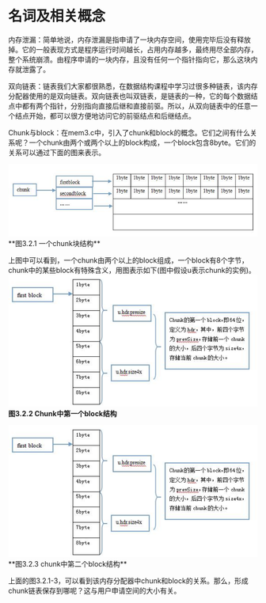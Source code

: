 # 名词及相关概念
内存泄漏：简单地说，内存泄漏是指申请了一块内存空间，使用完毕后没有释放掉。它的一般表现方式是程序运行时间越长，占用内存越多，最终用尽全部内存，整个系统崩溃。由程序申请的一块内存，且没有任何一个指针指向它，那么这块内存就泄露了。

双向链表：链表我们大家都很熟悉，在数据结构课程中学习过很多种链表，该内存分配器使用的是双向链表。双向链表也叫双链表，是链表的一种，它的每个数据结点中都有两个指针，分别指向直接后继和直接前驱。所以，从双向链表中的任意一个结点开始，都可以很方便地访问它的前驱结点和后继结点。

Chunk与block：在mem3.c中，引入了chunk和block的概念。它们之间有什么关系呢？一个chunk由两个或两个以上的block构成，一个block包含8byte。它们的关系可以通过下面的图来表示。

<img src="\part3\1.JPG">
**图3.2.1 一个chunk块结构**

上图中可以看到，一个chunk由两个以上的block组成，一个block有8个字节，chunk中的某些block有特殊含义，用图表示如下(图中假设u表示chunk的实例)。
<img src="\part3\2.JPG">
**图3.2.2 Chunk中第一个block结构**

<img src="\part3\2.JPG">
**图3.2.3 chunk中第二个block结构**

上面的图3.2.1-3，可以看到该内存分配器中chunk和block的关系。那么，形成chunk链表保存到哪呢？这与用户申请空间的大小有关。
